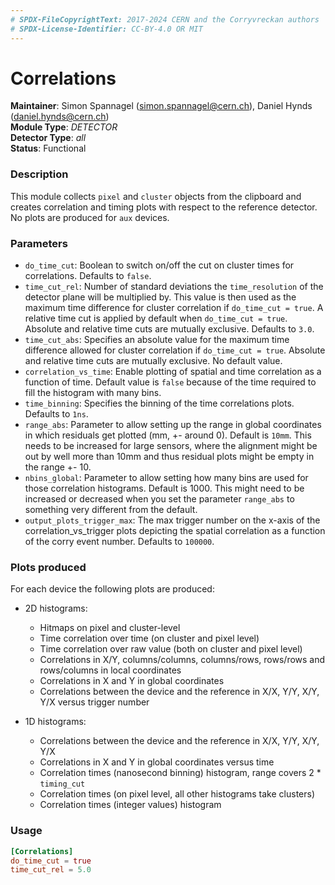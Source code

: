 ```yaml
---
# SPDX-FileCopyrightText: 2017-2024 CERN and the Corryvreckan authors
# SPDX-License-Identifier: CC-BY-4.0 OR MIT
---
```

# Correlations
**Maintainer**: Simon Spannagel (<simon.spannagel@cern.ch>), Daniel Hynds (<daniel.hynds@cern.ch>)  
**Module Type**: *DETECTOR*  
**Detector Type**: *all*  
**Status**: Functional

### Description
This module collects `pixel` and `cluster` objects from the clipboard and creates correlation and timing plots with respect to the reference detector.
No plots are produced for `aux` devices.

### Parameters
* `do_time_cut`: Boolean to switch on/off the cut on cluster times for correlations. Defaults to `false`.
* `time_cut_rel`: Number of standard deviations the `time_resolution` of the detector plane will be multiplied by. This value is then used as the maximum time difference for cluster correlation if `do_time_cut = true`. A relative time cut is applied by default when `do_time_cut = true`. Absolute and relative time cuts are mutually exclusive. Defaults to `3.0`.
* `time_cut_abs`: Specifies an absolute value for the maximum time difference allowed for cluster correlation if `do_time_cut = true`. Absolute and relative time cuts are mutually exclusive. No default value.
* `correlation_vs_time`: Enable plotting of spatial and time correlation as a function of time. Default value is `false` because of the time required to fill the histogram with many bins.
* `time_binning`: Specifies the binning of the time correlations plots. Defaults to `1ns`.
* `range_abs`: Parameter to allow setting up the range in global coordinates in which residuals get plotted (mm, +- around 0). Default is `10mm`. This needs to be increased for large sensors, where the alignment might be out by well more than 10mm and thus residual plots might be empty in the range +- 10.
* `nbins_global`: Parameter to allow setting how many bins are used for those correlation histograms. Default is 1000. This might need to be increased or decreased when you set the parameter `range_abs` to something very different from the default.
* `output_plots_trigger_max`: The max trigger number on the x-axis of the correlation_vs_trigger plots depicting the spatial correlation as a function of the corry event number. Defaults to `100000`.

### Plots produced
For each device the following plots are produced:

* 2D histograms:
    * Hitmaps on pixel and cluster-level
    * Time correlation over time (on cluster and pixel level)
    * Time correlation over raw value (both on cluster and pixel level)
    * Correlations in X/Y, columns/columns, columns/rows, rows/rows and rows/columns in local coordinates
    * Correlations in X and Y in global coordinates
    * Correlations between the device and the reference in X/X, Y/Y, X/Y, Y/X versus trigger number

* 1D histograms:
    * Correlations between the device and the reference in X/X, Y/Y, X/Y, Y/X
    * Correlations in X and Y in global coordinates versus time
    * Correlation times (nanosecond binning) histogram, range covers 2 * `timing_cut`
    * Correlation times (on pixel level, all other histograms take clusters)
    * Correlation times (integer values) histogram

### Usage
```toml
[Correlations]
do_time_cut = true
time_cut_rel = 5.0
```
